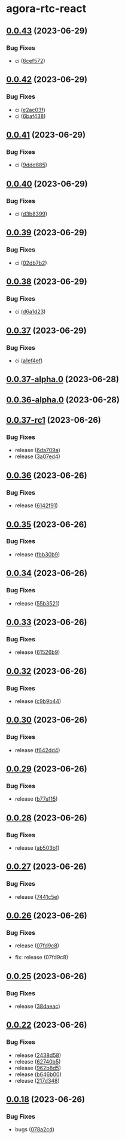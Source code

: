 # agora-rtc-react

## [0.0.43](https://github.com/guoxianzhe/pub-test-kaku/compare/v0.0.42...v0.0.43) (2023-06-29)

### Bug Fixes

- ci ([6cef572](https://github.com/guoxianzhe/pub-test-kaku/commit/6cef57259258d4370edaebd01e6e896c89c06156))

## [0.0.42](https://github.com/guoxianzhe/pub-test-kaku/compare/v0.0.41...v0.0.42) (2023-06-29)

### Bug Fixes

- ci ([e2ac03f](https://github.com/guoxianzhe/pub-test-kaku/commit/e2ac03fe92e66bd8c07d573fc070a6d689d71417))
- ci ([6baf438](https://github.com/guoxianzhe/pub-test-kaku/commit/6baf43850db85c0390515cb97ccfb9a2b6c2bf48))

## [0.0.41](https://github.com/guoxianzhe/pub-test-kaku/compare/v0.0.40...v0.0.41) (2023-06-29)

### Bug Fixes

- ci ([9ddd885](https://github.com/guoxianzhe/pub-test-kaku/commit/9ddd885ff6ed78830773e57f20008adff16262b7))

## [0.0.40](https://github.com/guoxianzhe/pub-test-kaku/compare/v0.0.39...v0.0.40) (2023-06-29)

### Bug Fixes

- ci ([d3b8399](https://github.com/guoxianzhe/pub-test-kaku/commit/d3b83999c0cf5d293f41aa6d391478e478011a22))

## [0.0.39](https://github.com/guoxianzhe/pub-test-kaku/compare/v0.0.38...v0.0.39) (2023-06-29)

### Bug Fixes

- ci ([02db7b2](https://github.com/guoxianzhe/pub-test-kaku/commit/02db7b2b893aaa63adf812526208c47b54257e0e))

## [0.0.38](https://github.com/guoxianzhe/pub-test-kaku/compare/v0.0.37...v0.0.38) (2023-06-29)

### Bug Fixes

- ci ([d6a1d23](https://github.com/guoxianzhe/pub-test-kaku/commit/d6a1d230cb5f7b1583e16c2719364cbd8f36997d))

## [0.0.37](https://github.com/guoxianzhe/pub-test-kaku/compare/v0.0.37-alpha.0...v0.0.37) (2023-06-29)

### Bug Fixes

- ci ([a1ef4ef](https://github.com/guoxianzhe/pub-test-kaku/commit/a1ef4ef1a14e8ca0398cb3a6b56f430016dd6bd0))

## [0.0.37-alpha.0](https://github.com/guoxianzhe/pub-test-kaku/compare/v0.0.36-alpha.0...v0.0.37-alpha.0) (2023-06-28)

## [0.0.36-alpha.0](https://github.com/guoxianzhe/pub-test-kaku/compare/v0.0.37-rc1...v0.0.36-alpha.0) (2023-06-28)

## [0.0.37-rc1](https://github.com/guoxianzhe/pub-test-kaku/compare/v0.0.36...v0.0.37-rc1) (2023-06-26)

### Bug Fixes

- release ([6da709a](https://github.com/guoxianzhe/pub-test-kaku/commit/6da709a820beb7eab6408b652bd0be23d45d983c))
- release ([3a07ed4](https://github.com/guoxianzhe/pub-test-kaku/commit/3a07ed49e2fbe87e69b0335a978e6e7f0c19b9c2))

## [0.0.36](https://github.com/guoxianzhe/pub-test-kaku/compare/v0.0.35...v0.0.36) (2023-06-26)

### Bug Fixes

- release ([6142f91](https://github.com/guoxianzhe/pub-test-kaku/commit/6142f910da4e38209ef1baa63aa2608bf04988ea))

## [0.0.35](https://github.com/guoxianzhe/pub-test-kaku/compare/v0.0.34...v0.0.35) (2023-06-26)

### Bug Fixes

- release ([fbb30b9](https://github.com/guoxianzhe/pub-test-kaku/commit/fbb30b9c8d4c7c37598918deb3b921173fbf7a9a))

## [0.0.34](https://github.com/guoxianzhe/pub-test-kaku/compare/v0.0.33...v0.0.34) (2023-06-26)

### Bug Fixes

- release ([55b3521](https://github.com/guoxianzhe/pub-test-kaku/commit/55b3521fb080a0c53080c6eff6f0cde950393e3f))

## [0.0.33](https://github.com/guoxianzhe/pub-test-kaku/compare/v0.0.32...v0.0.33) (2023-06-26)

### Bug Fixes

- release ([61526b9](https://github.com/guoxianzhe/pub-test-kaku/commit/61526b93b1fe034bfa61dfc42299006b77f48297))

## [0.0.32](https://github.com/guoxianzhe/pub-test-kaku/compare/v0.0.31...v0.0.32) (2023-06-26)

### Bug Fixes

- release ([c9b9b44](https://github.com/guoxianzhe/pub-test-kaku/commit/c9b9b44baa85deb8ac26fa4d0c6c7393eed698cc))

## [0.0.30](https://github.com/guoxianzhe/pub-test-kaku/compare/v0.0.29...v0.0.30) (2023-06-26)

### Bug Fixes

- release ([f642dd4](https://github.com/guoxianzhe/pub-test-kaku/commit/f642dd4e40b73dd57a43f7c5a7675fff0c6a079c))

## [0.0.29](https://github.com/guoxianzhe/pub-test-kaku/compare/v0.0.28...v0.0.29) (2023-06-26)

### Bug Fixes

- release ([b77a115](https://github.com/guoxianzhe/pub-test-kaku/commit/b77a1152d48117bd5dcad3a452cffa025f21dd3c))

## [0.0.28](https://github.com/guoxianzhe/pub-test-kaku/compare/v0.0.27...v0.0.28) (2023-06-26)

### Bug Fixes

- release ([ab503b1](https://github.com/guoxianzhe/pub-test-kaku/commit/ab503b11207ecdff85ff15d73ef1c76b9491ee06))

## [0.0.27](https://github.com/guoxianzhe/pub-test-kaku/compare/v0.0.26...v0.0.27) (2023-06-26)

### Bug Fixes

- release ([7441c5e](https://github.com/guoxianzhe/pub-test-kaku/commit/7441c5ec6bc0459e469ec03ee2da03587b150df4))

## [0.0.26](https://github.com/guoxianzhe/pub-test-kaku/compare/v0.0.25...v0.0.26) (2023-06-26)

### Bug Fixes

- release ([07fd9c8](https://github.com/guoxianzhe/pub-test-kaku/commit/07fd9c88e362457dcfae623dbc2c3dfa3c4b53ee))

* fix: release (07fd9c8)

## [0.0.25](https://github.com/guoxianzhe/pub-test-kaku/compare/v0.0.24...v0.0.25) (2023-06-26)

### Bug Fixes

- release ([38daeac](https://github.com/guoxianzhe/pub-test-kaku/commit/38daeac1306c085665f9a915af73f4b8576e3da7))

## [0.0.22](https://github.com/guoxianzhe/pub-test-kaku/compare/v0.0.21...v0.0.22) (2023-06-26)

### Bug Fixes

- release ([2438d58](https://github.com/guoxianzhe/pub-test-kaku/commit/2438d5895f41778429086248f5bb2b66a6c22113))
- release ([62740b5](https://github.com/guoxianzhe/pub-test-kaku/commit/62740b549cc634dcfce6273e8cc0dddaf30df6a4))
- release ([962b8d5](https://github.com/guoxianzhe/pub-test-kaku/commit/962b8d55fb5e1220c71cba42534648958e13e24c))
- release ([b646b00](https://github.com/guoxianzhe/pub-test-kaku/commit/b646b00fb5de1e0576c119c1c0211aeddba85790))
- release ([217d348](https://github.com/guoxianzhe/pub-test-kaku/commit/217d348ea6dadeab10b42b43a3b6b0d61f1e6212))

## [0.0.18](https://github.com/guoxianzhe/pub-test-kaku/compare/v0.0.17...v0.0.18) (2023-06-26)

### Bug Fixes

- bugs ([078a2cd](https://github.com/guoxianzhe/pub-test-kaku/commit/078a2cda58444ccbf58eae3f1289b70129e9d728))
